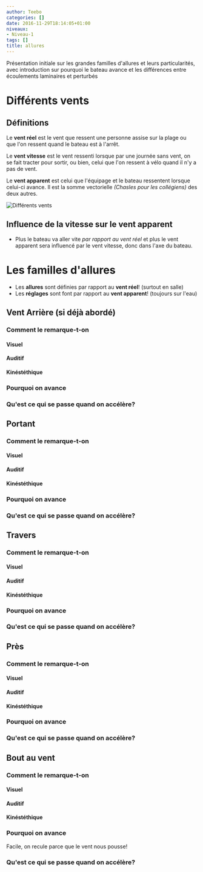 ```yaml
---
author: Teebo
categories: []
date: 2016-11-29T18:14:05+01:00
niveaux:
- Niveau-1
tags: []
title: allures
---
```

Présentation initiale sur les grandes familles d'allures et leurs particularités, avec introduction sur pourquoi le bateau avance et les différences entre écoulements laminaires et perturbés
<!--more-->
# Différents vents
## Définitions
Le **vent réel** est le vent que ressent une personne assise sur la plage ou que l'on ressent quand le bateau est à l'arrêt.

Le **vent vitesse** est le vent ressenti lorsque par une journée sans vent, on se fait tracter pour sortir, ou bien, celui que l'on ressent à vélo quand il n'y a pas de vent.

Le **vent apparent** est celui que l'équipage et le bateau ressentent lorsque celui-ci avance. Il est la somme vectorielle *(Chasles pour les collégiens)* des deux autres.

![Différents vents](../../../img/topos/vents.gif)

## Influence de la vitesse sur le vent apparent

* Plus le bateau va aller vite *par rapport au vent réel* et plus le vent apparent sera influencé par le vent vitesse, donc dans l'axe du bateau.

# Les familles d'allures
* Les **allures** sont définies par rapport au **vent réel**! (surtout en salle)
* Les **réglages** sont font par rapport au **vent apparent**! (toujours sur l'eau)

## Vent Arrière (si déjà abordé)
### Comment le remarque-t-on
#### Visuel
#### Auditif
#### Kinéstéthique
### Pourquoi on avance
### Qu'est ce qui se passe quand on accélère?

## Portant
### Comment le remarque-t-on
#### Visuel
#### Auditif
#### Kinéstéthique
### Pourquoi on avance
### Qu'est ce qui se passe quand on accélère?

## Travers
### Comment le remarque-t-on
#### Visuel
#### Auditif
#### Kinéstéthique
### Pourquoi on avance
### Qu'est ce qui se passe quand on accélère?

## Près
### Comment le remarque-t-on
#### Visuel
#### Auditif
#### Kinéstéthique
### Pourquoi on avance
### Qu'est ce qui se passe quand on accélère?

## Bout au vent
### Comment le remarque-t-on
#### Visuel
#### Auditif
#### Kinéstéthique
### Pourquoi on avance
Facile, on recule parce que le vent nous pousse!
### Qu'est ce qui se passe quand on accélère?
